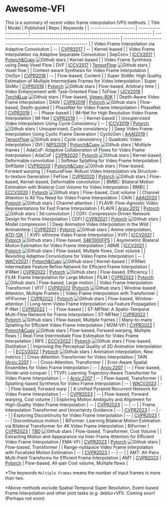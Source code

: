 # Awesome-VFI
This is a summary of recent video frame interpolation (VFI) methods.
| Title                  | Model                  | Published                                                    | Repo                                                         | Keywords                                                     |
| ---------------------- | ---------------------- | ------------------------------------------------------------ | ------------------------------------------------------------ | ------------------------------------------------------------ |
| Video Frame Interpolation via Adaptive Convolution | -- | [CVPR2017](https://arxiv.org/pdf/1703.07514.pdf) | -- | Kernel-based |
| Video Frame Interpolation via Adaptive Separable Convolution | SepConv | [ICCV2017](https://arxiv.org/pdf/1708.01692.pdf) | [Pytorch&Cupy](https://github.com/sniklaus/sepconv-slomo) ![Github stars](https://img.shields.io/github/stars/sniklaus/sepconv-slomo) | Kernel-based |
| Video Frame Synthesis using Deep Voxel Flow | DVF | [ICCV2017](https://arxiv.org/pdf/1702.02463.pdf) | [TensorFlow](https://github.com/liuziwei7/voxel-flow) ![Github stars](https://img.shields.io/github/stars/liuziwei7/voxel-flow) | Voxel flow | 
| Context-aware Synthesis for Video Frame Interpolation | CtxSyn | [CVPR2018](https://arxiv.org/pdf/1803.10967.pdf) | -- | Flow-based, Content |
| Super SloMo: High Quality Estimation of Multiple Intermediate Frames for Video Interpolation | Super SloMo | [CVPR2018](https://arxiv.org/pdf/1712.00080.pdf) | [Pytorch](https://github.com/avinashpaliwal/Super-SloMo) ![Github stars](https://img.shields.io/github/stars/avinashpaliwal/Super-SloMo) | Flow-based, Arbitrary time | 
| Video Enhancement with Task-Oriented Flow | ToFlow | [IJCV2019](https://arxiv.org/pdf/1711.09078.pdf) | [Torch&Lua](https://github.com/anchen1011/toflow) ![Github stars](https://img.shields.io/github/stars/anchen1011/toflow) | Flow-based, [Vimeo-90K](http://toflow.csail.mit.edu/) |
| Depth-Aware Video Frame Interpolation | DAIN | [CVPR2019](https://arxiv.org/pdf/1904.00830.pdf) | [Pytorch](https://github.com/baowenbo/DAIN) ![Github stars](https://img.shields.io/github/stars/baowenbo/DAIN) | Flow-based, Depth-guided | 
| PhaseNet for Video Frame Interpolation | PhaseNet | [CVPR2019](https://arxiv.org/pdf/1804.00884.pdf) | -- | Phase-based |
| IM-Net for High Resolution Video Frame Interpolation | IM-Net | [CVPR2019](https://openaccess.thecvf.com/content_CVPR_2019/papers/Peleg_IM-Net_for_High_Resolution_Video_Frame_Interpolation_CVPR_2019_paper.pdf) | -- | Kernel-based |
| Unsupervised Video Interpolation Using Cycle Consistency | -- | [ICCV2019](https://arxiv.org/pdf/1906.05928.pdf) | [Pytorch](https://github.com/NVIDIA/unsupervised-video-interpolation) ![Github stars](https://img.shields.io/github/stars/NVIDIA/unsupervised-video-interpolation) | Unsupervised, Cycle consistency |
| Deep Video Frame Interpolation Using Cyclic Frame Generation | CyclicGen | [AAAI2019](https://ojs.aaai.org/index.php/AAAI/article/view/4905/4778) | [TensorFlow](https://github.com/alex04072000/CyclicGen) ![Github stars](https://img.shields.io/github/stars/alex04072000/CyclicGen) | Cycle consistency |
| Quadratic Video Interpolation | QVI | [NIPS2019](https://arxiv.org/pdf/1911.00627.pdf) | [Pytorch&Cupy](https://github.com/xuxy09/QVI) ![Github stars](https://img.shields.io/github/stars/xuxy09/QVI)  | Multiple frames | 
| AdaCoF: Adaptive Collaboration of Flows for Video Frame Interpolation | AdaCoF | [CVPR2020](https://arxiv.org/pdf/1907.10244.pdf) | [Pytorch](https://github.com/HyeongminLEE/AdaCoF-pytorch) ![Github stars](https://img.shields.io/github/stars/HyeongminLEE/AdaCoF-pytorch) | Kernel-based, Deformable convolution | 
| Softmax Splatting for Video Frame Interpolation | SoftSplat | [CVPR2020](https://arxiv.org/pdf/2003.05534.pdf) | [Pytorch&Cupy](https://github.com/sniklaus/softmax-splatting) ![Github stars](https://img.shields.io/github/stars/sniklaus/softmax-splatting) | Flow-based, Forward warping | 
| FeatureFlow: Robust Video Interpolation via Structure-to-texture Generation | FeFlow | [CVPR2020](https://openaccess.thecvf.com/content_CVPR_2020/papers/Gui_FeatureFlow_Robust_Video_Interpolation_via_Structure-to-Texture_Generation_CVPR_2020_paper.pdf) | [Pytorch](https://github.com/CM-BF/FeatureFlow) ![Github stars](https://img.shields.io/github/stars/CM-BF/FeatureFlow) | Flow-based, Kernel-based, Deformable convolution |
| BMBC: Bilateral Motion Estimation with Bilateral Cost Volume for Video Interpolation | BMBC | [ECCV2020](https://arxiv.org/pdf/2007.12622.pdf) | [Pytorch](https://github.com/JunHeum/BMBC) ![Github stars](https://img.shields.io/github/stars/JunHeum/BMBC) | Flow-based, Cost volume | 
| Channel Attention Is All You Need for Video Frame Interpolation | CAIN | [AAAI2020](https://ojs.aaai.org/index.php/AAAI/article/download/6693/6547) | [Pytorch](https://github.com/myungsub/CAIN) ![Github stars](https://img.shields.io/github/stars/myungsub/CAIN) | Channel attention |
| FLAVR: Flow-Agnostic Video Representations for Fast Frame Interpolation | FLAVR | [Arxiv.2012](https://arxiv.org/pdf/2012.08512.pdf) | [Pytorch](https://github.com/tarun005/FLAVR) ![Github stars](https://img.shields.io/github/stars/tarun005/FLAVR) | 3d convolution |
| CDFI: Compression-Driven Network Design for Frame Interpolation | CDFI | [CVPR2021](https://arxiv.org/pdf/2103.10559.pdf) | [Pytorch](https://github.com/tding1/CDFI) ![Github stars](https://img.shields.io/github/stars/tding1/CDFI) | Model compression | 
| Deep Animation Video Interpolation in the Wild | AnimeInterp | [CVPR2021](https://arxiv.org/pdf/2104.02495.pdf) | [Pytorch](https://github.com/lisiyao21/AnimeInterp) ![Github stars](https://img.shields.io/github/stars/lisiyao21/AnimeInterp) | Amine interpolation, [ATD-12K](https://drive.google.com/file/d/1XBDuiEgdd6c0S4OXLF4QvgSn_XNPwc-g/view) |
| XVFI: eXtreme Video Frame Interpolation | XVFI | [ICCV2021](https://arxiv.org/pdf/2103.16206.pdf) | [Pytorch](https://github.com/JihyongOh/XVFI) ![Github stars](https://img.shields.io/github/stars/JihyongOh/XVFI) | Flow-based, [X4K1000FPS](https://www.dropbox.com/sh/duisote638etlv2/AABJw5Vygk94AWjGM4Se0Goza?dl=0) |
| Asymmetric Bilateral Motion Estimation for Video Frame Interpolation | ABME | [ICCV2021](https://arxiv.org/pdf/2108.06815.pdf) | [Pytorch](https://github.com/JunHeum/ABME) ![Github stars](https://img.shields.io/github/stars/JunHeum/ABME) | Flow-based, Multiple flows, Cost volume |
| Revisiting Adaptive Convolutions for Video Frame Interpolation | -- | [WACV2021](https://arxiv.org/pdf/2011.01280.pdf) | [Pytorch&Cupy](https://github.com/sniklaus/revisiting-sepconv) ![Github stars](https://img.shields.io/github/stars/sniklaus/revisiting-sepconv) | Kernel-based |
| IFRNet: Intermediate Feature Refine Network for Efficient Frame Interpolation | IFRNet | [CVPR2022](https://arxiv.org/pdf/2205.14620.pdf) | [Pytorch](https://github.com/ltkong218/IFRNet) ![Github stars](https://img.shields.io/github/stars/ltkong218/IFRNet) | Flow-based, Efficiency |
| FILM: Frame Interpolation for Large Motion | FILM | [CVPR2022](https://arxiv.org/pdf/2202.04901.pdf) | [Pytorch](https://github.com/google-research/frame-interpolation) ![Github stars](https://img.shields.io/github/stars/google-research/frame-interpolation) | Flow-based, Large motion |
| Video Frame Interpolation Transformer | VFIT | [CVPR2022](https://arxiv.org/pdf/2111.13817.pdf) |[Pytorch](https://github.com/zhshi0816/Video-Frame-Interpolation-Transformer) ![Github stars](https://img.shields.io/github/stars/zhshi0816/Video-Frame-Interpolation-Transformer) | Window-based Attention, Multiple Frames |
| Video Frame Interpolation with Transformer | VFIFormer | [CVPR2022](https://arxiv.org/pdf/2205.07230.pdf) | [Pytorch](https://github.com/dvlab-research/VFIformer) ![Github stars](https://img.shields.io/github/stars/dvlab-research/VFIformer) | Flow-based, Window-attention | 
| Long-term Video Frame Interpolation via Feature Propagation | P-INet | [CVPR2022](https://arxiv.org/pdf/2203.15427.pdf) | -- | Flow-based | 
| ST-MFNet: A Spatio-Temporal Multi-Flow Network for Frame Interpolation | ST-MFNet | [CVPR2022](https://arxiv.org/pdf/2111.15483.pdf) | [Pytorch](https://github.com/danielism97/ST-MFNet) ![Github stars](https://img.shields.io/github/stars/danielism97/ST-MFNet) | Flow-based, Multiple frames |
| Many-to-many Splatting for Efficient Video Frame Interpolation | M2M-VFI | [CVPR2022](https://arxiv.org/pdf/2204.03513.pdf) | [Pytorch&Cupy](https://github.com/feinanshan/M2M_VFI) ![Github stars](https://img.shields.io/github/stars/feinanshan/M2M_VFI) | Flow-based, Forward warping, Multiple flows |
| Real-Time Intermediate Flow Estimation for Video Frame Interpolation | RIFE | [ECCV2022](https://arxiv.org/pdf/2011.06294.pdf) | [Pytorch](https://github.com/megvii-research/ECCV2022-RIFE) ![Github stars](https://img.shields.io/github/stars/megvii-research/ECCV2022-RIFE) | Flow-based, Distillation |
| Improving the Perceptual Quality of 2D Animation Interpolation | -- | [ECCV2022](https://arxiv.org/abs/2111.12792) | [Pytorch](https://github.com/ShuhongChen/eisai-anime-interpolator) ![Github stars](https://img.shields.io/github/stars/ShuhongChen/eisai-anime-interpolator) | Animation Interpolation, New metrics |
| Cross-Attention Transformer for Video Interpolation | TAIN |[Arxiv.2207](https://arxiv.org/pdf/2207.04132.pdf) | -- | Cross-Attention, Transformer |
| Error-Aware Spatial Ensembles for Video Frame Interpolation | -- | [Arxiv.2207](https://arxiv.org/pdf/2207.12305.pdf) | -- | Flow-based, Divide-and-conquer |
| TTVFI: Learning Trajectory-Aware Transformer for Video Frame Interpolation | -- | [Arxiv.2207](https://arxiv.org/abs/2207.09048) | -- | Flow-based,  Transformer | 
| Splatting-based Synthesis for Video Frame Interpolation | -- | [WACV2023](https://openaccess.thecvf.com/content/WACV2023/papers/Niklaus_Splatting-Based_Synthesis_for_Video_Frame_Interpolation_WACV_2023_paper.pdf) | -- | Flow-based, Forward warp |
| A Unified Pyramid Recurrent Network for Video Frame Interpolation | -- | [CVPR2023](https://arxiv.org/pdf/2211.03456.pdf) | -- | Flow-based, Forward warping, Cost volume |
| Exploring Motion Ambiguity and Alignment for High-Quality Video Frame Interpolation | -- | [CVPR2023](https://arxiv.org/pdf/2203.10291.pdf) | -- | -- |
| Frame Interpolation Transformer and Uncertainty Guidance | -- | [CVPR2023]() | -- | -- |
| Exploring Discontinuity for Video Frame Interpolation | -- | [CVPR2023](https://arxiv.org/pdf/2202.07291.pdf) | -- | Discontinuious motion |
| BiFormer: Learning Bilateral Motion Estimation via Bilateral Transformer for 4K Video Frame Interpolation | BiFormer | [CVPR2023](https://arxiv.org/pdf/2202.07291.pdf) | [TBD](https://github.com/JunHeum/BiFormer) ![Github stars](https://img.shields.io/github/stars/JunHeum/BiFormer) | Flow-based, Transformer, Cost Volume |
| Extracting Motion and Appearance via Inter-Frame Attention for Efficient Video Frame Interpolation | EMA-VFI | [CVPR2023](https://arxiv.org/pdf/2303.00440.pdf) | [Pytorch](https://github.com/MCG-NJU/EMA-VFI) ![Github stars](https://img.shields.io/github/stars/MCG-NJU/EMA-VFI) | Flow-based, Transformer |
| Range-nullspace Video Frame Interpolation with Focalized Motion Estimation | -- | [CVPR2023]() | -- | -- |
| AMT: All-Pairs Multi-Field Transforms for Efficient Frame Interpolation | AMT | [CVPR2023]() | [Pytorch]() | Flow-based, All-pair Cost volume, Multiple flows |

*The keywords `Multiple Frames` means the number of input frames is more than two.

*Above methods exclude Spatial-Temporal Super Resolution, Event-based Frame Interpolation and other joint tasks (*e.g.* deblur+VFI). Coming soon! (Perhaps not soon)
